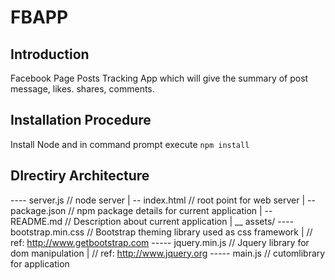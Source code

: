 # FBAPP
Introduction
------------

Facebook Page Posts Tracking App which will give the summary of post message, likes. shares, comments.

Installation Procedure
----------------------
Install Node and in command prompt execute ```npm install```


DIrectiry Architecture
-----------------------


---- server.js  // node server
  |
  -- index.html // root point for web server
  |
  -- package.json // npm package details for current application
  |
  -- README.md    // Description about current application
  |
  __ assets/ ---- bootstrap.min.css // Bootstrap theming library used as css framework
            |                       // ref: http://www.getbootstrap.com
            ----- jquery.min.js     // Jquery library for dom manipulation
            |                       // ref: http://www.jquery.org
            ----- main.js           // cutomlibrary for application